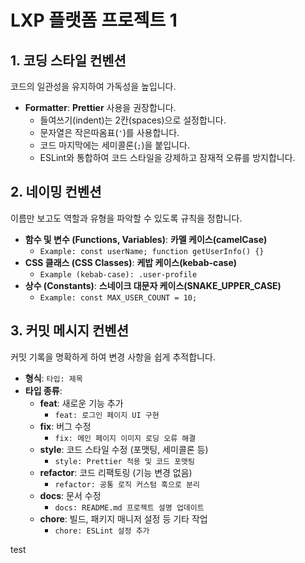 # LXP 플랫폼 프로젝트 1

## **1. 코딩 스타일 컨벤션**

코드의 일관성을 유지하여 가독성을 높입니다.

- **Formatter**: **Prettier** 사용을 권장합니다.
  - 들여쓰기(indent)는 2칸(spaces)으로 설정합니다.
  - 문자열은 작은따옴표(`'`)를 사용합니다.
  - 코드 마지막에는 세미콜론(`;`)을 붙입니다.
  - ESLint와 통합하여 코드 스타일을 강제하고 잠재적 오류를 방지합니다.

## **2. 네이밍 컨벤션**

이름만 보고도 역할과 유형을 파악할 수 있도록 규칙을 정합니다.

- **함수 및 변수 (Functions, Variables)**: **카멜 케이스(camelCase)**
  - `Example: const userName; function getUserInfo() {}`
- **CSS 클래스 (CSS Classes)**: **케밥 케이스(kebab-case)**
  - `Example (kebab-case): .user-profile`
- **상수 (Constants)**: **스네이크 대문자 케이스(SNAKE_UPPER_CASE)**
  - `Example: const MAX_USER_COUNT = 10;`

## **3. 커밋 메시지 컨벤션**

커밋 기록을 명확하게 하여 변경 사항을 쉽게 추적합니다.

- **형식**: `타입: 제목`
- **타입 종류**:
  - **feat**: 새로운 기능 추가
    - `feat: 로그인 페이지 UI 구현`
  - **fix**: 버그 수정
    - `fix: 메인 페이지 이미지 로딩 오류 해결`
  - **style**: 코드 스타일 수정 (포맷팅, 세미콜론 등)
    - `style: Prettier 적용 및 코드 포맷팅`
  - **refactor**: 코드 리팩토링 (기능 변경 없음)
    - `refactor: 공통 로직 커스텀 훅으로 분리`
  - **docs**: 문서 수정
    - `docs: README.md 프로젝트 설명 업데이트`
  - **chore**: 빌드, 패키지 매니저 설정 등 기타 작업
    - `chore: ESLint 설정 추가`

test

